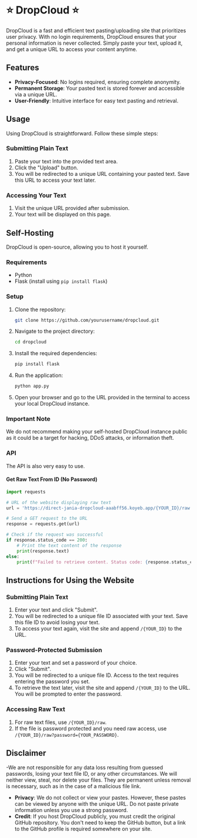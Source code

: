 # ⭐ DropCloud ⭐

DropCloud is a fast and efficient text pasting/uploading site that prioritizes user privacy. With no login requirements, DropCloud ensures that your personal information is never collected. Simply paste your text, upload it, and get a unique URL to access your content anytime.

## Features
- **Privacy-Focused**: No logins required, ensuring complete anonymity.
- **Permanent Storage**: Your pasted text is stored forever and accessible via a unique URL.
- **User-Friendly**: Intuitive interface for easy text pasting and retrieval.

## Usage
Using DropCloud is straightforward. Follow these simple steps:

### Submitting Plain Text
1. Paste your text into the provided text area.
2. Click the "Upload" button.
3. You will be redirected to a unique URL containing your pasted text. Save this URL to access your text later.

### Accessing Your Text
1. Visit the unique URL provided after submission.
2. Your text will be displayed on this page.

## Self-Hosting
DropCloud is open-source, allowing you to host it yourself.

### Requirements
- Python
- Flask (install using `pip install flask`)

### Setup
1. Clone the repository:
    ```bash
    git clone https://github.com/yourusername/dropcloud.git
    ```
2. Navigate to the project directory:
    ```bash
    cd dropcloud
    ```
3. Install the required dependencies:
    ```bash
    pip install flask
    ```
4. Run the application:
    ```bash
    python app.py
    ```
5. Open your browser and go to the URL provided in the terminal to access your local DropCloud instance.

### Important Note
We do not recommend making your self-hosted DropCloud instance public as it could be a target for hacking, DDoS attacks, or information theft.

### API

The API is also very easy to use.

#### Get Raw Text From ID (No Password)
```python
import requests

# URL of the website displaying raw text
url = 'https://direct-jania-dropcloud-aaabff56.koyeb.app/{YOUR_ID}/raw'  # Replace with the actual URL of your paste file

# Send a GET request to the URL
response = requests.get(url)

# Check if the request was successful
if response.status_code == 200:
    # Print the text content of the response
    print(response.text)
else:
    print(f"Failed to retrieve content. Status code: {response.status_code}")
```

## Instructions for Using the Website
### Submitting Plain Text
1. Enter your text and click "Submit".
2. You will be redirected to a unique file ID associated with your text. Save this file ID to avoid losing your text.
3. To access your text again, visit the site and append `/{YOUR_ID}` to the URL.

### Password-Protected Submission
1. Enter your text and set a password of your choice.
2. Click "Submit".
3. You will be redirected to a unique file ID. Access to the text requires entering the password you set.
4. To retrieve the text later, visit the site and append `/{YOUR_ID}` to the URL. You will be prompted to enter the password.

### Accessing Raw Text
1. For raw text files, use `/{YOUR_ID}/raw`.
2. If the file is password protected and you need raw access, use `/{YOUR_ID}/raw?password={YOUR_PASSWORD}`.

## Disclaimer
-We are not responsible for any data loss resulting from guessed passwords, losing your text file ID, or any other circumstances. We will neither view, steal, nor delete your files. They are permanent unless removal is necessary, such as in the case of a malicious file link.
- **Privacy**: We do not collect or view your pastes. However, these pastes can be viewed by anyone with the unique URL. Do not paste private information unless you use a strong password.
- **Credit**: If you host DropCloud publicly, you must credit the original GitHub repository. You don't need to keep the GitHub button, but a link to the GitHub profile is required somewhere on your site.
